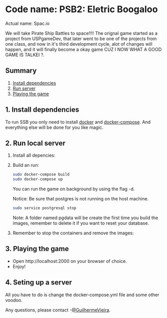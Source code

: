 # Code name: PSB2: Eletric Boogaloo

Actual name: Spac.io

We will take Pirate Ship Battles to space!!!!
The orignal game started as a project from USPgameDev, that later went to be one of the projects from one class, and now in it's third development cycle, alot of changes will happen, and it will finally become a okay game CUZ I NOW WHAT A GOOD GAME IS TALKEI ?. 

## Summary

1. [Install dependencies](#install-dependencies)
2. [Run server](#run-server)
3. [Playing the game](#playing-the-game)

## 1. Install dependencies <a name="install-dependencies"></a>

To run SSB you only need to install [docker](https://docs.docker.com/install/) and [docker-compose](https://docs.docker.com/compose/install/). And everything else will be done for you like magic.

## 2. Run local server <a name="run-server"></a>

1. Install all depencies:

2. Build an run:

    ```sh
    sudo docker-compose build
    sudo docker-compose up
    ```

    You can run the game on background by using the flag -d.

    Notice: Be sure that postgres is not running on the host machine.

    ```sh
    sudo service postgresql stop
    ```

    Note: A folder named pgdata will be create the first time you build the images, remember to delete it if you want to reset your database.

3. Remember to stop the containers and remove the images:


## 3. Playing the game <a name="playing-the-game"></a>

* Open http://localhost:2000 on your browser of choice.
* Enjoy!

## 4. Seting up a server

All you have to do is change the docker-compose.yml file and some other voodoo.

Any questions, please contact -[@GuilhermeVieira](https://github.com/GuilhermeVieira).

